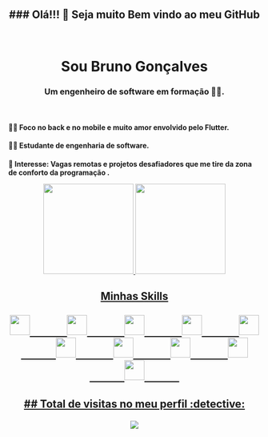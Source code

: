<div align="center"><h2>### Olá!!! 👋 Seja muito Bem vindo ao meu GitHub</h2>  <br><h1>Sou Bruno Gonçalves <br><h3> Um engenheiro de software em formação 👨‍💻. </div align="center">

<br>

<div style="display: inline_block"  >
<p><h4> 👨‍💻 Foco no back e no mobile e muito amor envolvido pelo Flutter. </p>
<p><h4> 👨‍🎓 Estudante de engenharia de software. </p>
<p><h4> 🎯 Interesse: Vagas remotas e projetos desafiadores que me tire da zona de conforto da programação . </p>

<div align="center">
  <a href="https://github.com/brunogoncalvespg">
  <img height="180em" src="https://github-readme-stats.vercel.app/api?username=brunogoncalvespg&show_icons=true&theme=dark&include_all_commits=true&count_private=true"/>
  <img height="180em" src="https://github-readme-stats.vercel.app/api/top-langs/?username=brunogoncalvespg&layout=compact&langs_count=7&theme=dark"/>
</div>

  
  
 
  <div align="center"><h2>Minhas Skills
    <br>
    <br>
  
  <img height="40" src="https://cdn.jsdelivr.net/gh/devicons/devicon/icons/html5/html5-original.svg" />
    &nbsp;&nbsp;&nbsp;&nbsp;&nbsp;&nbsp;&nbsp;&nbsp;&nbsp;&nbsp;&nbsp;&nbsp;&nbsp;
  
  <img height="40" src="https://cdn.jsdelivr.net/gh/devicons/devicon/icons/css3/css3-original.svg" />
    &nbsp;&nbsp;&nbsp;&nbsp;&nbsp;&nbsp;&nbsp;&nbsp;&nbsp;&nbsp;&nbsp;&nbsp;&nbsp;
  
   <img height="40" src="https://cdn.jsdelivr.net/gh/devicons/devicon/icons/javascript/javascript-original.svg" />
    &nbsp;&nbsp;&nbsp;&nbsp;&nbsp;&nbsp;&nbsp;&nbsp;&nbsp;&nbsp;&nbsp;&nbsp;&nbsp;
  
  <img height="40" src="https://cdn.jsdelivr.net/gh/devicons/devicon/icons/php/php-original.svg" />
    &nbsp;&nbsp;&nbsp;&nbsp;&nbsp;&nbsp;&nbsp;&nbsp;&nbsp;&nbsp;&nbsp;&nbsp;&nbsp;
  
  
   
  
  <img height="40" src="https://cdn.jsdelivr.net/gh/devicons/devicon/icons/nodejs/nodejs-original.svg" />
    &nbsp;&nbsp;&nbsp;&nbsp;&nbsp;&nbsp;&nbsp;&nbsp;&nbsp;&nbsp;&nbsp;&nbsp;&nbsp;
  
  
  
  <img height="40" src="https://cdn.jsdelivr.net/gh/devicons/devicon/icons/laravel/laravel-plain.svg" />
    &nbsp;&nbsp;&nbsp;&nbsp;&nbsp;&nbsp;&nbsp;&nbsp;&nbsp;&nbsp;&nbsp;&nbsp;&nbsp;
  
   <img height="40" src="https://cdn.jsdelivr.net/gh/devicons/devicon/icons/mysql/mysql-original-wordmark.svg" />
    &nbsp;&nbsp;&nbsp;&nbsp;&nbsp;&nbsp;&nbsp;&nbsp;&nbsp;&nbsp;&nbsp;&nbsp;&nbsp;
  
   <img height="40" src="https://cdn.jsdelivr.net/gh/devicons/devicon/icons/flutter/flutter-original.svg" />
    &nbsp;&nbsp;&nbsp;&nbsp;&nbsp;&nbsp;&nbsp;&nbsp;&nbsp;&nbsp;&nbsp;&nbsp;&nbsp;

  
  <img height="40" src="https://cdn.jsdelivr.net/gh/devicons/devicon/icons/dart/dart-original.svg" />
    &nbsp;&nbsp;&nbsp;&nbsp;&nbsp;&nbsp;&nbsp;&nbsp;&nbsp;&nbsp;&nbsp;&nbsp;&nbsp;
  
 
  
  <img height="40" src="https://cdn.jsdelivr.net/gh/devicons/devicon/icons/swift/swift-original.svg" />
    &nbsp;&nbsp;&nbsp;&nbsp;&nbsp;&nbsp;&nbsp;&nbsp;&nbsp;&nbsp;&nbsp;&nbsp;&nbsp;
    <br>
 

 <div align="center"> <h4>## Total de visitas no meu perfil :detective: <br>
 <p align="center"> 
   <img alingn="center" src="https://profile-counter.glitch.me/brunogoncalvespg/count.svg" />
 </p>

 

<!--
**brunogoncalvespg/brunogoncalvespg** is a ✨ _special_ ✨ repository because its `README.md` (this file) appears on your GitHub profile.

Here are some ideas to get you started:

- 🔭 I’m currently working on ...
- 🌱 I’m currently learning ...
- 👯 I’m looking to collaborate on ...
- 🤔 I’m looking for help with ...
- 💬 Ask me about ...
- 📫 How to reach me: ...
- 😄 Pronouns: ...
- ⚡ Fun fact: ...
-->

